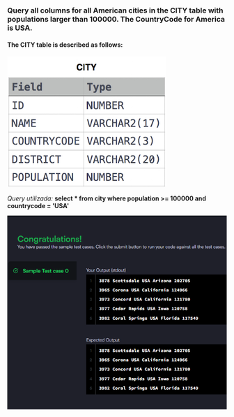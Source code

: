 ### Query all columns for all American cities in the CITY table with populations larger than 100000. The CountryCode for America is USA.

#### The CITY table is described as follows:

![alt text](image.png)

_Query utilizada:_ **select \* from city where population >= 100000 and countrycode = 'USA'**

![alt text](result.png)
